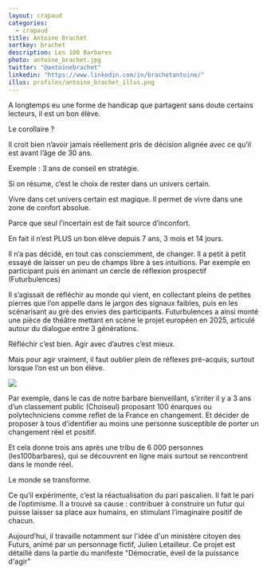 ```yaml
---
layout: crapaud
categories:
  - crapaud
title: Antoine Brachet
sortkey: brachet
description: Les 100 Barbares
photo: antoine_brachet.jpg
twitter: "@antoinebrachet"
linkedin: "https://www.linkedin.com/in/brachetantoine/"
illus: profiles/antoine_brachet_illus.png
---
```


A longtemps eu une forme de handicap que partagent sans doute certains lecteurs, il est un bon élève.

Le corollaire ?

Il croit bien n’avoir jamais réellement pris de décision alignée avec ce qu’il est avant l’âge de 30 ans.

Exemple : 3 ans de conseil en stratégie.

Si on résume, c’est le choix de rester dans un univers certain.

Vivre dans cet univers certain est magique. Il permet de vivre dans une zone de confort absolue.

Parce que seul l’incertain est de fait source d’inconfort.

En fait il n’est PLUS un bon élève depuis 7 ans, 3 mois et 14 jours.

Il n’a pas décidé, en tout cas consciemment, de changer. Il a petit à petit essayé de laisser un peu de champs libre à ses intuitions. Par exemple en participant puis en animant un cercle de réflexion prospectif (Futurbulences)

Il s’agissait de réfléchir au monde qui vient, en collectant pleins de petites pierres que l’on appelle dans le jargon des signaux faibles, puis en les scénarisant au gré des envies des participants. Futurbulences a ainsi monté une pièce de théâtre mettant en scène le projet européen en 2025, articulé autour du dialogue entre 3 générations.

Réfléchir c’est bien. Agir avec d’autres c’est mieux.

Mais pour agir vraiment, il faut oublier plein de réflexes pré-acquis, surtout lorsque l’on est un bon élève.

<img src="{{ site.urlimg }}/{{ page.illus }}" class="illus" />

Par exemple, dans le cas de notre barbare bienveillant, s’irriter il y a 3 ans d’un classement public (Choiseul) proposant 100 énarques ou polytechniciens comme reflet de la France en changement. Et décider de proposer à tous d’identifier au moins une personne susceptible de porter un changement réel et positif.

Et cela donne trois ans après une tribu de 6 000 personnes (les100barbares), qui se découvrent en ligne mais surtout se rencontrent dans le monde réel.

Le monde se transforme.

Ce qu’il expérimente, c’est la réactualisation du pari pascalien. Il fait le pari de l’optimisme.
Il a trouvé sa cause : contribuer à construire un futur qui puisse laisser sa place aux humains, en stimulant l’imaginaire positif de chacun.

Aujourd’hui, il travaille notamment sur l'idée d'un ministère citoyen des Futurs, animé par un personnage fictif, Julien Letailleur. Ce projet est détaillé dans la partie du manifeste "Démocratie, éveil de la puissance d'agir"
